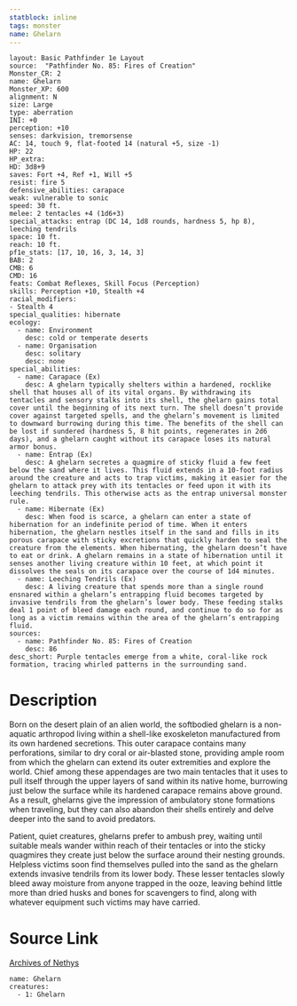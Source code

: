 ```yaml
---
statblock: inline
tags: monster
name: Ghelarn
---
```

```statblock
layout: Basic Pathfinder 1e Layout
source:  "Pathfinder No. 85: Fires of Creation"
Monster_CR: 2
name: Ghelarn
Monster_XP: 600
alignment: N
size: Large
type: aberration
INI: +0
perception: +10
senses: darkvision, tremorsense
AC: 14, touch 9, flat-footed 14 (natural +5, size -1)
HP: 22
HP_extra: 
HD: 3d8+9
saves: Fort +4, Ref +1, Will +5
resist: fire 5
defensive_abilities: carapace
weak: vulnerable to sonic
speed: 30 ft.
melee: 2 tentacles +4 (1d6+3)
special_attacks: entrap (DC 14, 1d8 rounds, hardness 5, hp 8), leeching tendrils
space: 10 ft.
reach: 10 ft.
pf1e_stats: [17, 10, 16, 3, 14, 3]
BAB: 2
CMB: 6
CMD: 16
feats: Combat Reflexes, Skill Focus (Perception)
skills: Perception +10, Stealth +4
racial_modifiers:
- Stealth 4
special_qualities: hibernate
ecology:
  - name: Environment
    desc: cold or temperate deserts
  - name: Organisation
    desc: solitary
    desc: none
special_abilities:
  - name: Carapace (Ex)
    desc: A ghelarn typically shelters within a hardened, rocklike shell that houses all of its vital organs. By withdrawing its tentacles and sensory stalks into its shell, the ghelarn gains total cover until the beginning of its next turn. The shell doesn’t provide cover against targeted spells, and the ghelarn’s movement is limited to downward burrowing during this time. The benefits of the shell can be lost if sundered (hardness 5, 8 hit points, regenerates in 2d6 days), and a ghelarn caught without its carapace loses its natural armor bonus.
  - name: Entrap (Ex)
    desc: A ghelarn secretes a quagmire of sticky fluid a few feet below the sand where it lives. This fluid extends in a 10-foot radius around the creature and acts to trap victims, making it easier for the ghelarn to attack prey with its tentacles or feed upon it with its leeching tendrils. This otherwise acts as the entrap universal monster rule.
  - name: Hibernate (Ex)
    desc: When food is scarce, a ghelarn can enter a state of hibernation for an indefinite period of time. When it enters hibernation, the ghelarn nestles itself in the sand and fills in its porous carapace with sticky excretions that quickly harden to seal the creature from the elements. When hibernating, the ghelarn doesn’t have to eat or drink. A ghelarn remains in a state of hibernation until it senses another living creature within 10 feet, at which point it dissolves the seals on its carapace over the course of 1d4 minutes.
  - name: Leeching Tendrils (Ex)
    desc: A living creature that spends more than a single round ensnared within a ghelarn’s entrapping fluid becomes targeted by invasive tendrils from the ghelarn’s lower body. These feeding stalks deal 1 point of bleed damage each round, and continue to do so for as long as a victim remains within the area of the ghelarn’s entrapping fluid.
sources:
  - name: Pathfinder No. 85: Fires of Creation
    desc: 86
desc_short: Purple tentacles emerge from a white, coral-like rock formation, tracing whirled patterns in the surrounding sand.
```
# Description
Born on the desert plain of an alien world, the softbodied ghelarn is a non-aquatic arthropod living within a shell-like exoskeleton manufactured from its own hardened secretions. This outer carapace contains many perforations, similar to dry coral or air-blasted stone, providing ample room from which the ghelarn can extend its outer extremities and explore the world. Chief among these appendages are two main tentacles that it uses to pull itself through the upper layers of sand within its native home, burrowing just below the surface while its hardened carapace remains above ground. As a result, ghelarns give the impression of ambulatory stone formations when traveling, but they can also abandon their shells entirely and delve deeper into the sand to avoid predators.

Patient, quiet creatures, ghelarns prefer to ambush prey, waiting until suitable meals wander within reach of their tentacles or into the sticky quagmires they create just below the surface around their nesting grounds. Helpless victims soon find themselves pulled into the sand as the ghelarn extends invasive tendrils from its lower body. These lesser tentacles slowly bleed away moisture from anyone trapped in the ooze, leaving behind little more than dried husks and bones for scavengers to find, along with whatever equipment such victims may have carried.
# Source Link
[Archives of Nethys](https://aonprd.com/MonsterDisplay.aspx?ItemName=Ghelarn)
```encounter-table
name: Ghelarn
creatures:
  - 1: Ghelarn
```

